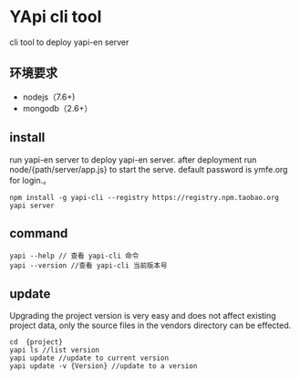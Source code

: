 # YApi cli tool
cli tool to deploy yapi-en server
## 环境要求
* nodejs（7.6+)
* mongodb（2.6+）
## install
run yapi-en server to deploy yapi-en server. after deployment run node/{path/server/app.js} to start the serve. default password is ymfe.org for login.。

    npm install -g yapi-cli --registry https://registry.npm.taobao.org
    yapi server 
## command
```
yapi --help // 查看 yapi-cli 命令
yapi --version //查看 yapi-cli 当前版本号
```
## update
Upgrading the project version is very easy and does not affect existing project data, only the source files in the vendors directory can be effected.
```
cd  {project}
yapi ls //list version
yapi update //update to current version
yapi update -v {Version} //update to a version
```

